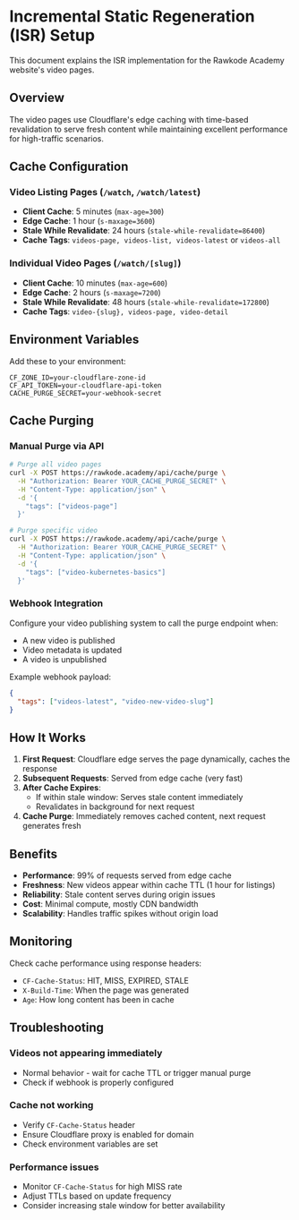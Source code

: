 # Incremental Static Regeneration (ISR) Setup

This document explains the ISR implementation for the Rawkode Academy website's video pages.

## Overview

The video pages use Cloudflare's edge caching with time-based revalidation to serve fresh content while maintaining excellent performance for high-traffic scenarios.

## Cache Configuration

### Video Listing Pages (`/watch`, `/watch/latest`)
- **Client Cache**: 5 minutes (`max-age=300`)
- **Edge Cache**: 1 hour (`s-maxage=3600`)
- **Stale While Revalidate**: 24 hours (`stale-while-revalidate=86400`)
- **Cache Tags**: `videos-page, videos-list, videos-latest` or `videos-all`

### Individual Video Pages (`/watch/[slug]`)
- **Client Cache**: 10 minutes (`max-age=600`)
- **Edge Cache**: 2 hours (`s-maxage=7200`)
- **Stale While Revalidate**: 48 hours (`stale-while-revalidate=172800`)
- **Cache Tags**: `video-{slug}, videos-page, video-detail`

## Environment Variables

Add these to your environment:

```env
CF_ZONE_ID=your-cloudflare-zone-id
CF_API_TOKEN=your-cloudflare-api-token
CACHE_PURGE_SECRET=your-webhook-secret
```

## Cache Purging

### Manual Purge via API

```bash
# Purge all video pages
curl -X POST https://rawkode.academy/api/cache/purge \
  -H "Authorization: Bearer YOUR_CACHE_PURGE_SECRET" \
  -H "Content-Type: application/json" \
  -d '{
    "tags": ["videos-page"]
  }'

# Purge specific video
curl -X POST https://rawkode.academy/api/cache/purge \
  -H "Authorization: Bearer YOUR_CACHE_PURGE_SECRET" \
  -H "Content-Type: application/json" \
  -d '{
    "tags": ["video-kubernetes-basics"]
  }'
```

### Webhook Integration

Configure your video publishing system to call the purge endpoint when:
- A new video is published
- Video metadata is updated
- A video is unpublished

Example webhook payload:
```json
{
  "tags": ["videos-latest", "video-new-video-slug"]
}
```

## How It Works

1. **First Request**: Cloudflare edge serves the page dynamically, caches the response
2. **Subsequent Requests**: Served from edge cache (very fast)
3. **After Cache Expires**: 
   - If within stale window: Serves stale content immediately
   - Revalidates in background for next request
4. **Cache Purge**: Immediately removes cached content, next request generates fresh

## Benefits

- **Performance**: 99% of requests served from edge cache
- **Freshness**: New videos appear within cache TTL (1 hour for listings)
- **Reliability**: Stale content serves during origin issues
- **Cost**: Minimal compute, mostly CDN bandwidth
- **Scalability**: Handles traffic spikes without origin load

## Monitoring

Check cache performance using response headers:
- `CF-Cache-Status`: HIT, MISS, EXPIRED, STALE
- `X-Build-Time`: When the page was generated
- `Age`: How long content has been in cache

## Troubleshooting

### Videos not appearing immediately
- Normal behavior - wait for cache TTL or trigger manual purge
- Check if webhook is properly configured

### Cache not working
- Verify `CF-Cache-Status` header
- Ensure Cloudflare proxy is enabled for domain
- Check environment variables are set

### Performance issues
- Monitor `CF-Cache-Status` for high MISS rate
- Adjust TTLs based on update frequency
- Consider increasing stale window for better availability
